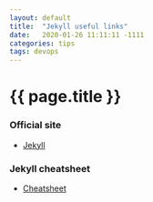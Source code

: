 ```yaml
---
layout: default
title:  "Jekyll useful links"
date:   2020-01-26 11:11:11 -1111
categories: tips
tags: devops
---
```

<h1>{{ page.title }}</h1>

### Official site
* [Jekyll](https://jekyllrb.com/)

### Jekyll cheatsheet
* [Cheatsheet](https://devhints.io/jekyll)